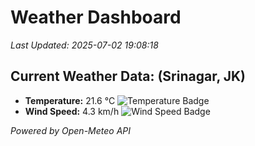 
# Weather Dashboard

_Last Updated: 2025-07-02 19:08:18_

## Current Weather Data: (Srinagar, JK)
- **Temperature:** 21.6 °C ![Temperature Badge](https://img.shields.io/badge/Temperature-Medium%20Temp-green)
- **Wind Speed:** 4.3 km/h ![Wind Speed Badge](https://img.shields.io/badge/Wind%20Speed-Light%20Wind-blue)

*Powered by Open-Meteo API*
